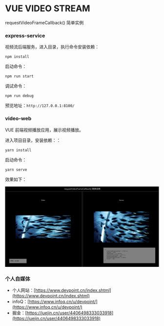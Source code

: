 # VUE VIDEO STREAM

requestVideoFrameCallback() 简单实例

### express-service

视频流后端服务，进入目录，执行命令安装依赖：

```
npm install
```

启动命令：

```
npm run start
```

调试命令：

```
npm run debug
```

预览地址：`http://127.0.0.1:8100/`

### video-web

VUE 前端视频播放应用，展示视频播放。

进入项目目录，安装依赖：：

```
yarn install
```

启动命令：

```
yarn serve
```

效果如下：

![demo.jpg](./docs/demo.jpg)

### 个人自媒体

-   个人网站：[https://www.devpoint.cn/index.shtml](https://www.devpoint.cn/index.shtml)
-   infoQ：[https://www.infoq.cn/u/devpoint/](https://www.infoq.cn/u/devpoint/)
-   掘金：[https://juejin.cn/user/4406498333033918](https://juejin.cn/user/4406498333033918)
